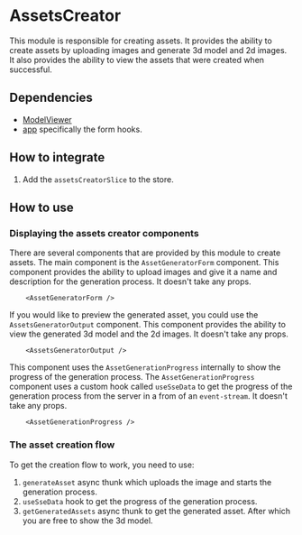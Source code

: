 # AssetsCreator

This module is responsible for creating assets. It provides the ability to create assets by uploading images and generate 3d model and 2d images. It also provides the ability to view the assets that were created when successful.

## Dependencies

- [ModelViewer](../../common/ModelViewer/README.md)
- [app](../../app/README.md) specifically the form hooks.

## How to integrate

1. Add the `assetsCreatorSlice` to the store.

## How to use

### Displaying the assets creator components

There are several components that are provided by this module to create assets. The main component is the `AssetGeneratorForm` component. This component provides the ability to upload images and give it a name and description for the generation process. It doesn't take any props.

```tsx
    <AssetGeneratorForm />
```

If you would like to preview the generated asset, you could use the `AssetsGeneratorOutput` component. This component provides the ability to view the generated 3d model and the 2d images. It doesn't take any props.

```tsx
    <AssetsGeneratorOutput />
```

This component uses the `AssetGenerationProgress` internally to show the progress of the generation process. The `AssetGenerationProgress` component uses a custom hook called `useSseData` to get the progress of the generation process from the server in a from of an `event-stream`. It doesn't take any props.

```tsx
    <AssetGenerationProgress />
```

### The asset creation flow

To get the creation flow to work, you need to use:

1. `generateAsset` async thunk which uploads the image and starts the generation process.
2. `useSseData` hook to get the progress of the generation process.
3. `getGeneratedAssets` async thunk to get the generated asset. After which you are free to show the 3d model.
